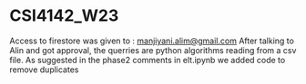 # CSI4142_W23

Access to firestore was given to : manjiyani.alim@gmail.com
After talking to Alin and got approval, the querries are python algorithms reading from a csv file.
As suggested in the phase2 comments in elt.ipynb we added code to remove duplicates
